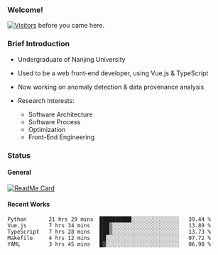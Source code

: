 ### Welcome!

[![Visitors](https://visitor-badge.laobi.icu/badge?page_id=HermitSun.HermitSun)]() before you came here.

### Brief Introduction

- Undergraduate of Nanjing University

- Used to be a web front-end developer, using Vue.js & TypeScript

- Now working on anomaly detection & data provenance analysis

- Research Interests: 
  - Software Architecture
  - Software Process
  - Optimization
  - Front-End Engineering

### Status

#### General

[![ReadMe Card](https://github-readme-stats.hermitsun.vercel.app/api?username=HermitSun&count_private=true&show_icons=true)]()

#### Recent Works

<!--START_SECTION:waka-->
```text
Python       21 hrs 29 mins  ██████████░░░░░░░░░░░░░░░   39.44 % 
Vue.js       7 hrs 34 mins   ███▒░░░░░░░░░░░░░░░░░░░░░   13.89 % 
TypeScript   7 hrs 28 mins   ███▒░░░░░░░░░░░░░░░░░░░░░   13.73 % 
Makefile     4 hrs 12 mins   ██░░░░░░░░░░░░░░░░░░░░░░░   07.72 % 
YAML         3 hrs 45 mins   █▓░░░░░░░░░░░░░░░░░░░░░░░   06.90 % 
```
<!--END_SECTION:waka-->
